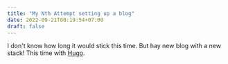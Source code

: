 ```yaml
---
title: "My Nth Attempt setting up a blog"
date: 2022-09-21T00:19:54+07:00
draft: false
---
```


I don't know how long it would stick this time. But hay new blog with a new stack! This time with [Hugo](https://gohugo.io/).
